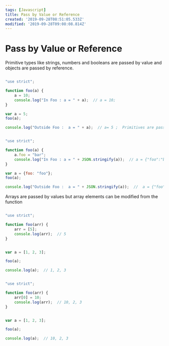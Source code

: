 ```yaml
---
tags: [Javascript]
title: Pass by Value or Reference
created: '2019-09-28T08:51:05.533Z'
modified: '2019-09-28T09:08:08.814Z'
---
```


# Pass by Value or Reference 

Primitive types like strings, numbers and booleans are passed by value and objects are passed by reference.

```js

"use strict";

function foo(a) {
    a = 10;
    console.log("In Foo : a = " + a);  // a = 10;
}

var a = 5;
foo(a);

console.log("Outside Foo :  a = " + a);  // a= 5 ;  Primitives are passed by value


```

```js

"use strict";

function foo(a) {
    a.foo = "bar";
    console.log("In Foo : a = " + JSON.stringify(a));  // a = {"foo":"bar"}
}

var a = {foo: "foo"};
foo(a);

console.log("Outside Foo :  a = " + JSON.stringify(a));  //  a = {"foo":"bar"} Objects passed by reference

```

Arrays are passed by values but array elements can be modified from the function

```js

"use strict";

function foo(arr) {
    arr = [5];
    console.log(arr);  // 5
}


var a = [1, 2, 3];

foo(a);

console.log(a);  // 1, 2, 3

```

```js

"use strict";

function foo(arr) {
    arr[0] = 10;
    console.log(arr);  // 10, 2, 3
}


var a = [1, 2, 3];

foo(a);

console.log(a);  // 10, 2, 3


```

